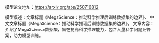 模型论文地址：https://arxiv.org/abs/2507.16812

模型概述：文章标题《MegaScience：推动科学推理后训练数据集的边界》，
中文文章标题《MegaScience：推动科学推理后训练数据集的边界》，
文章内容：介绍了MegaScience数据集，旨在提高科学推理能力，包含大量科学问题及答案，助力模型训练。

